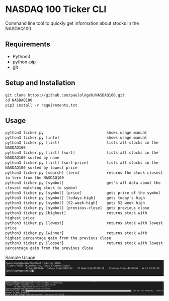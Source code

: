 # NASDAQ 100 Ticker CLI
Command line tool to quickly get information about stocks in the NASDAQ100
## Requirements
- Python3
- python-pip
- git

## Setup and Installation
```
git clone https://github.com/paulologeh/NASDAQ100.git
cd NASDAQ100
pip3 install -r requirements.txt 
```

## Usage
```
python3 ticker.py                            shows usage manual
python3 ticker.py [info]                     shows usage manual
python3 ticker.py [list]                     lists all stocks in the NASDAQ100
python3 ticker.py [list] [sort]              lists all stocks in the NASDAQ100 sorted by name
python3 ticker.py [list] [sort-price]        lists all stocks in the NASDAQ100 sorted by lowest price
python3 ticker.py [search] [term]            returns the stock closest to term from the NASDAQ100 
python3 ticker.py [symbol]                   get's all data about the closest matching stock to symbol
python3 ticker.py [symbol] [price]           gets price of the symbol
python3 ticker.py [symbol] [todays-high]     gets today's high
python3 ticker.py [symbol] [52-week-high]    gets 52 week high
python3 ticker.py [symbol] [previous-close]  gets previous close
python3 ticker.py [highest]                  returns stock with highest price
python3 ticker.py [lowest]                   returns stock with lowest price
python3 ticker.py [winner]                   returns stock with highest percentage gain from the previous close
python3 ticker.py [looser]                   returns stock with lowest percentage gain from the previous close
```
Sample Usage
![example usage](./sample.png)

![example usage](./sample2.png)